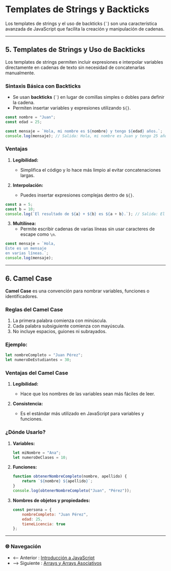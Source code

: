 # **Templates de Strings y Backticks**

Los templates de strings y el uso de backticks (`` ` ``) son una característica avanzada de JavaScript que facilita la creación y manipulación de cadenas. 

---

## **5. Templates de Strings y Uso de Backticks**

Los templates de strings permiten incluir expresiones e interpolar variables directamente en cadenas de texto sin necesidad de concatenarlas manualmente.

### **Sintaxis Básica con Backticks**

- Se usan **backticks** (`` ` ``) en lugar de comillas simples o dobles para definir la cadena.
- Permiten insertar variables y expresiones utilizando `${}`.

```javascript
const nombre = "Juan";
const edad = 25;

const mensaje = `Hola, mi nombre es ${nombre} y tengo ${edad} años.`;
console.log(mensaje); // Salida: Hola, mi nombre es Juan y tengo 25 años.
```

### **Ventajas**

1. **Legibilidad:**
   - Simplifica el código y lo hace más limpio al evitar concatenaciones largas.

2. **Interpolación:**
   - Puedes insertar expresiones complejas dentro de `${}`.

```javascript
const a = 5;
const b = 10;
console.log(`El resultado de ${a} + ${b} es ${a + b}.`); // Salida: El resultado de 5 + 10 es 15.
```

3. **Multilínea:**
   - Permite escribir cadenas de varias líneas sin usar caracteres de escape como `\n`.

```javascript
const mensaje = `Hola,
Este es un mensaje
en varias líneas.`;
console.log(mensaje);
```

---

## **6. Camel Case**

**Camel Case** es una convención para nombrar variables, funciones o identificadores. 

### **Reglas del Camel Case**

1. La primera palabra comienza con minúscula.
2. Cada palabra subsiguiente comienza con mayúscula.
3. No incluye espacios, guiones ni subrayados.

### **Ejemplo:**

```javascript
let nombreCompleto = "Juan Pérez";
let numeroDeEstudiantes = 30;
```

### **Ventajas del Camel Case**

1. **Legibilidad:**
   - Hace que los nombres de las variables sean más fáciles de leer.

2. **Consistencia:**
   - Es el estándar más utilizado en JavaScript para variables y funciones.

### **¿Dónde Usarlo?**

1. **Variables:**
   ```javascript
   let miNombre = "Ana";
   let numeroDeClases = 10;
   ```

2. **Funciones:**
   ```javascript
   function obtenerNombreCompleto(nombre, apellido) {
       return `${nombre} ${apellido}`;
   }
   console.log(obtenerNombreCompleto("Juan", "Pérez"));
   ```

3. **Nombres de objetos y propiedades:**
   ```javascript
   const persona = {
       nombreCompleto: "Juan Pérez",
       edad: 25,
       tieneLicencia: true
   };
   ```

---

### 🌐 Navegación

- <-- Anterior : [Introducción a JavaScript](Introducción%20a%20JavaScript.md)  
- --> Siguiente : [Arrays y Arrays Asociativos](Arrays%20y%20Arrays%20Asociativos.md)  